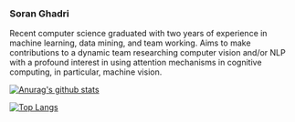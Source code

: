 ### Soran Ghadri 
Recent computer science graduated with two years of experience in machine learning, data mining, and team
working.
Aims to make contributions to a dynamic team researching computer vision and/or NLP with a
profound interest in using attention mechanisms in cognitive computing, in particular,
machine vision.

[![Anurag's github stats](https://github-readme-stats.vercel.app/api?username=soran-ghadri&show_icons=true)](https://github.com/anuraghazra/github-readme-stats)

[![Top Langs](https://github-readme-stats.vercel.app/api/top-langs/?username=soran-ghadri&layout=compact)](https://github.com/anuraghazra/github-readme-stats)


<!--
**soran-ghadri/soran-ghadri** is a ✨ _special_ ✨ repository because its `README.md` (this file) appears on your GitHub profile.

